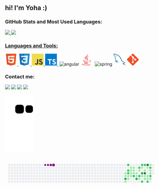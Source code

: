 
## hi! I'm  Yoha :)

<div>

### GitHub Stats and Most Used Languages:
 
  <div>
  <a href="https://github.com/Yehokhananlima">
  <img height="160em" src="https://github-readme-stats.vercel.app/api?username=Yehokhananlima&show_icons=true&theme=gotham&include_all_commits=true&count_private=true"/>
  <img height="160em" src="https://github-readme-stats.vercel.app/api/top-langs/?username=Yehokhananlima&layout=compact&langs_count=16&theme=gotham"/>
<div>

   </div> 
 <h3 align="left">Languages and Tools:</h3>

<p align="left">
  <img height="40" src="https://raw.githubusercontent.com/devicons/devicon/master/icons/html5/html5-original.svg">
       <img height="40" src="https://raw.githubusercontent.com/devicons/devicon/master/icons/css3/css3-original.svg">
       <img height="40" src="https://raw.githubusercontent.com/devicons/devicon/master/icons/javascript/javascript-original.svg">
 <a href="https://www.typescriptlang.org/" target="_blank"> <img src="https://raw.githubusercontent.com/devicons/devicon/master/icons/typescript/typescript-original.svg" alt="typescript" width="40" height="40"/> </a>
 <img href="https://angular.io" target="_blank"> 
 <img src="https://avatars.githubusercontent.com/u/139426?s=200&v=4" alt="angular" width="40" height="40"/> </a>
   
 <img height="40" src="https://raw.githubusercontent.com/devicons/devicon/master/icons/java/java-plain.svg">
   <img href="https://spring.io/" target="_blank"> <img src="https://www.vectorlogo.zone/logos/springio/springio-icon.svg" alt="spring" width="40" height="40" alt="spring" width="40" height="40"/> </a>
      <img height="40" src="https://raw.githubusercontent.com/devicons/devicon/master/icons/mysql/mysql-original.svg">
    <img height="40" src="https://raw.githubusercontent.com/devicons/devicon/master/icons/git/git-original.svg">
  


   
    
</p>


### Contact me:

 <div>
   <a href="https://discord.gg/TufbyR7x" target="_blank"><img src="https://img.shields.io/badge/Discord-7289DA?style=for-the-badge&logo=discord&logoColor=white" target="_blank"></a> 
  <a href = "mailto: yoha.limaa@gmail.com"><img src="https://img.shields.io/badge/-Gmail-%23EA4335?style=for-the-badge&logo=gmail&logoColor=white" target="_blank"></a>
  <a href="https://www.linkedin.com/in/yehokhanan-lima/" target="_blank"><img src="https://img.shields.io/badge/-LinkedIn-%230077B5?style=for-the-badge&logo=linkedin&logoColor=white" target="_blank"></a>
 <a href="https://instagram.com/yoha_nann" target="_blank"><img src="https://img.shields.io/badge/-Instagram-%23E4405F?style=for-the-badge&logo=instagram&logoColor=white"  target="_blank"></a>
</div>

 ![Snake animation](https://github.com/rafaballerini/rafaballerini/blob/output/github-contribution-grid-snake.svg)


 <svg viewBox="-16 -32 880 192" width="880" height="192" xmlns="http://www.w3.org/2000/svg"><style>@keyframes c0{41.04%{fill:var(--c1)}41.06%,to{fill:var(--ce)}}@keyframes c1{40.6%{fill:var(--c1)}40.62%,to{fill:var(--ce)}}@keyframes c2{71.61%{fill:var(--c3)}71.63%,to{fill:var(--ce)}}@keyframes c3{44.09%{fill:var(--c1)}44.11%,to{fill:var(--ce)}}@keyframes c4{62.87%{fill:var(--c2)}62.89%,to{fill:var(--ce)}}@keyframes c5{63.75%{fill:var(--c2)}63.77%,to{fill:var(--ce)}}@keyframes c6{64.18%{fill:var(--c2)}64.2%,to{fill:var(--ce)}}@keyframes c7{40.16%{fill:var(--c1)}40.18%,to{fill:var(--ce)}}@keyframes c8{43.22%{fill:var(--c1)}43.24%,to{fill:var(--ce)}}@keyframes c9{20.08%{fill:var(--c1)}20.1%,to{fill:var(--ce)}}@keyframes ca{21.39%{fill:var(--c1)}21.41%,to{fill:var(--ce)}}@keyframes cb{21.82%{fill:var(--c1)}21.84%,to{fill:var(--ce)}}@keyframes cc{39.73%{fill:var(--c1)}39.75%,to{fill:var(--ce)}}@keyframes cd{20.51%{fill:var(--c1)}20.53%,to{fill:var(--ce)}}@keyframes ce{20.95%{fill:var(--c1)}20.97%,to{fill:var(--ce)}}@keyframes cf{22.26%{fill:var(--c1)}22.28%,to{fill:var(--ce)}}@keyframes cg{65.49%{fill:var(--c2)}65.51%,to{fill:var(--ce)}}@keyframes ch{22.7%{fill:var(--c1)}22.72%,to{fill:var(--ce)}}@keyframes ci{52.83%{fill:var(--c1)}52.85%,to{fill:var(--ce)}}@keyframes cj{66.37%{fill:var(--c3)}66.39%,to{fill:var(--ce)}}@keyframes ck{60.69%{fill:var(--c2)}60.71%,to{fill:var(--ce)}}@keyframes cl{23.57%{fill:var(--c1)}23.59%,to{fill:var(--ce)}}@keyframes cm{53.27%{fill:var(--c2)}53.29%,to{fill:var(--ce)}}@keyframes cn{47.59%{fill:var(--c1)}47.61%,to{fill:var(--ce)}}@keyframes co{59.82%{fill:var(--c2)}59.84%,to{fill:var(--ce)}}@keyframes cp{36.67%{fill:var(--c1)}36.69%,to{fill:var(--ce)}}@keyframes cq{68.11%{fill:var(--c3)}68.13%,to{fill:var(--ce)}}@keyframes cr{27.5%{fill:var(--c1)}27.52%,to{fill:var(--ce)}}@keyframes cs{54.58%{fill:var(--c2)}54.6%,to{fill:var(--ce)}}@keyframes ct{59.38%{fill:var(--c2)}59.4%,to{fill:var(--ce)}}@keyframes cu{24.44%{fill:var(--c1)}24.46%,to{fill:var(--ce)}}@keyframes cv{75.54%{fill:var(--c4)}75.56%,to{fill:var(--ce)}}@keyframes cw{27.06%{fill:var(--c1)}27.08%,to{fill:var(--ce)}}@keyframes cx{28.37%{fill:var(--c1)}28.39%,to{fill:var(--ce)}}@keyframes cy{77.28%{fill:var(--c4)}77.3%,to{fill:var(--ce)}}@keyframes cz{35.8%{fill:var(--c1)}35.82%,to{fill:var(--ce)}}@keyframes c10{26.63%{fill:var(--c1)}26.65%,to{fill:var(--ce)}}@keyframes c11{28.81%{fill:var(--c1)}28.83%,to{fill:var(--ce)}}@keyframes c12{55.45%{fill:var(--c2)}55.47%,to{fill:var(--ce)}}@keyframes c13{32.3%{fill:var(--c1)}32.32%,to{fill:var(--ce)}}@keyframes c14{58.07%{fill:var(--c2)}58.09%,to{fill:var(--ce)}}@keyframes c15{25.32%{fill:var(--c1)}25.34%,to{fill:var(--ce)}}@keyframes c16{25.75%{fill:var(--c1)}25.77%,to{fill:var(--ce)}}@keyframes c17{56.76%{fill:var(--c2)}56.78%,to{fill:var(--ce)}}@keyframes c18{29.25%{fill:var(--c1)}29.27%,to{fill:var(--ce)}}@keyframes u0{20.08%{transform:scale(0,1)}20.1%,20.51%{transform:scale(.04,1)}20.53%,20.95%{transform:scale(.07,1)}20.97%,21.39%{transform:scale(.11,1)}21.41%,21.82%{transform:scale(.14,1)}21.84%,22.26%{transform:scale(.18,1)}22.28%,22.7%{transform:scale(.21,1)}22.72%,23.57%{transform:scale(.25,1)}23.59%,24.44%{transform:scale(.29,1)}24.46%,25.32%{transform:scale(.32,1)}25.34%,25.75%{transform:scale(.36,1)}25.77%,26.63%{transform:scale(.39,1)}26.65%,27.06%{transform:scale(.43,1)}27.08%,27.5%{transform:scale(.46,1)}27.52%,28.37%{transform:scale(.5,1)}28.39%,28.81%{transform:scale(.54,1)}28.83%,29.25%{transform:scale(.57,1)}29.27%,32.3%{transform:scale(.61,1)}32.32%,35.8%{transform:scale(.64,1)}35.82%,36.67%{transform:scale(.68,1)}36.69%,39.73%{transform:scale(.71,1)}39.75%,40.16%{transform:scale(.75,1)}40.18%,40.6%{transform:scale(.79,1)}40.62%,41.04%{transform:scale(.82,1)}41.06%,43.22%{transform:scale(.86,1)}43.24%,44.09%{transform:scale(.89,1)}44.11%,47.59%{transform:scale(.93,1)}47.61%,52.83%{transform:scale(.96,1)}52.85%,to{transform:scale(1,1)}}@keyframes u1{53.27%{transform:scale(0,1)}53.29%,54.58%{transform:scale(.08,1)}54.6%,55.45%{transform:scale(.17,1)}55.47%,56.76%{transform:scale(.25,1)}56.78%,58.07%{transform:scale(.33,1)}58.09%,59.38%{transform:scale(.42,1)}59.4%,59.82%{transform:scale(.5,1)}59.84%,60.69%{transform:scale(.58,1)}60.71%,62.87%{transform:scale(.67,1)}62.89%,63.75%{transform:scale(.75,1)}63.77%,64.18%{transform:scale(.83,1)}64.2%,65.49%{transform:scale(.92,1)}65.51%,to{transform:scale(1,1)}}@keyframes u2{66.37%{transform:scale(0,1)}66.39%,68.11%{transform:scale(.33,1)}68.13%,71.61%{transform:scale(.67,1)}71.63%,to{transform:scale(1,1)}}@keyframes u3{75.54%{transform:scale(0,1)}75.56%,77.28%{transform:scale(.5,1)}77.3%,to{transform:scale(1,1)}}@keyframes s0{0%,99.56%{transform:translate(0,-16px)}.44%{transform:translate(0,0)}18.78%{transform:translate(672px,0)}19.21%{transform:translate(672px,16px)}20.52%{transform:translate(720px,16px)}20.96%{transform:translate(720px,32px)}21.4%,38.86%{transform:translate(704px,32px)}21.83%{transform:translate(704px,48px)}23.14%,51.97%{transform:translate(752px,48px)}23.58%,51.53%{transform:translate(752px,32px)}25.33%{transform:translate(816px,32px)}25.76%{transform:translate(816px,48px)}26.2%,75.98%{transform:translate(800px,48px)}26.64%{transform:translate(800px,64px)}27.51%,53.71%{transform:translate(768px,64px)}27.95%,67.25%{transform:translate(768px,80px)}29.69%{transform:translate(832px,80px)}31.88%{transform:translate(832px,0)}32.31%{transform:translate(816px,0)}32.75%{transform:translate(816px,-16px)}33.19%{transform:translate(832px,-16px)}34.5%{transform:translate(832px,32px)}35.37%,50.22%{transform:translate(800px,32px)}35.81%{transform:translate(800px,16px)}36.68%{transform:translate(768px,16px)}37.12%{transform:translate(768px,32px)}39.74%{transform:translate(704px,64px)}40.61%{transform:translate(672px,64px)}41.05%,70.74%{transform:translate(672px,48px)}41.48%{transform:translate(656px,48px)}41.92%{transform:translate(656px,64px)}42.79%{transform:translate(688px,64px)}43.67%{transform:translate(688px,96px)}44.1%{transform:translate(672px,96px)}44.54%{transform:translate(672px,112px)}46.72%{transform:translate(752px,112px)}47.6%{transform:translate(752px,80px)}48.91%{transform:translate(800px,80px)}52.4%{transform:translate(736px,48px)}52.84%,65.94%{transform:translate(736px,64px)}54.59%{transform:translate(768px,96px)}55.9%{transform:translate(816px,96px)}58.08%{transform:translate(816px,16px)}58.95%{transform:translate(784px,16px)}59.39%{transform:translate(784px,0)}60.26%{transform:translate(752px,0)}60.7%{transform:translate(752px,16px)}61.14%{transform:translate(736px,16px)}61.57%{transform:translate(736px,0)}62.88%{transform:translate(688px,0)}64.19%{transform:translate(688px,48px)}65.07%{transform:translate(720px,48px)}65.5%{transform:translate(720px,64px)}66.38%{transform:translate(736px,80px)}68.12%{transform:translate(768px,48px)}71.62%{transform:translate(672px,80px)}74.67%{transform:translate(784px,80px)}75.55%{transform:translate(784px,48px)}77.29%{transform:translate(800px,0)}96.51%{transform:translate(96px,0)}96.94%{transform:translate(96px,-16px)}}@keyframes s1{0%,99.56%{transform:translate(16px,-16px)}.44%{transform:translate(0,-16px)}.87%{transform:translate(0,0)}19.21%{transform:translate(672px,0)}19.65%{transform:translate(672px,16px)}20.96%{transform:translate(720px,16px)}21.4%{transform:translate(720px,32px)}21.83%,39.3%{transform:translate(704px,32px)}22.27%{transform:translate(704px,48px)}23.58%,52.4%{transform:translate(752px,48px)}24.02%,51.97%{transform:translate(752px,32px)}25.76%{transform:translate(816px,32px)}26.2%{transform:translate(816px,48px)}26.64%,76.42%{transform:translate(800px,48px)}27.07%{transform:translate(800px,64px)}27.95%,54.15%{transform:translate(768px,64px)}28.38%,67.69%{transform:translate(768px,80px)}30.13%{transform:translate(832px,80px)}32.31%{transform:translate(832px,0)}32.75%{transform:translate(816px,0)}33.19%{transform:translate(816px,-16px)}33.62%{transform:translate(832px,-16px)}34.93%{transform:translate(832px,32px)}35.81%,50.66%{transform:translate(800px,32px)}36.24%{transform:translate(800px,16px)}37.12%{transform:translate(768px,16px)}37.55%{transform:translate(768px,32px)}40.17%{transform:translate(704px,64px)}41.05%{transform:translate(672px,64px)}41.48%,71.18%{transform:translate(672px,48px)}41.92%{transform:translate(656px,48px)}42.36%{transform:translate(656px,64px)}43.23%{transform:translate(688px,64px)}44.1%{transform:translate(688px,96px)}44.54%{transform:translate(672px,96px)}44.98%{transform:translate(672px,112px)}47.16%{transform:translate(752px,112px)}48.03%{transform:translate(752px,80px)}49.34%{transform:translate(800px,80px)}52.84%{transform:translate(736px,48px)}53.28%,66.38%{transform:translate(736px,64px)}55.02%{transform:translate(768px,96px)}56.33%{transform:translate(816px,96px)}58.52%{transform:translate(816px,16px)}59.39%{transform:translate(784px,16px)}59.83%{transform:translate(784px,0)}60.7%{transform:translate(752px,0)}61.14%{transform:translate(752px,16px)}61.57%{transform:translate(736px,16px)}62.01%{transform:translate(736px,0)}63.32%{transform:translate(688px,0)}64.63%{transform:translate(688px,48px)}65.5%{transform:translate(720px,48px)}65.94%{transform:translate(720px,64px)}66.81%{transform:translate(736px,80px)}68.56%{transform:translate(768px,48px)}72.05%{transform:translate(672px,80px)}75.11%{transform:translate(784px,80px)}75.98%{transform:translate(784px,48px)}77.73%{transform:translate(800px,0)}96.94%{transform:translate(96px,0)}97.38%{transform:translate(96px,-16px)}}@keyframes s2{0%,99.56%{transform:translate(32px,-16px)}.87%{transform:translate(0,-16px)}1.31%{transform:translate(0,0)}19.65%{transform:translate(672px,0)}20.09%{transform:translate(672px,16px)}21.4%{transform:translate(720px,16px)}21.83%{transform:translate(720px,32px)}22.27%,39.74%{transform:translate(704px,32px)}22.71%{transform:translate(704px,48px)}24.02%,52.84%{transform:translate(752px,48px)}24.45%,52.4%{transform:translate(752px,32px)}26.2%{transform:translate(816px,32px)}26.64%{transform:translate(816px,48px)}27.07%,76.86%{transform:translate(800px,48px)}27.51%{transform:translate(800px,64px)}28.38%,54.59%{transform:translate(768px,64px)}28.82%,68.12%{transform:translate(768px,80px)}30.57%{transform:translate(832px,80px)}32.75%{transform:translate(832px,0)}33.19%{transform:translate(816px,0)}33.62%{transform:translate(816px,-16px)}34.06%{transform:translate(832px,-16px)}35.37%{transform:translate(832px,32px)}36.24%,51.09%{transform:translate(800px,32px)}36.68%{transform:translate(800px,16px)}37.55%{transform:translate(768px,16px)}37.99%{transform:translate(768px,32px)}40.61%{transform:translate(704px,64px)}41.48%{transform:translate(672px,64px)}41.92%,71.62%{transform:translate(672px,48px)}42.36%{transform:translate(656px,48px)}42.79%{transform:translate(656px,64px)}43.67%{transform:translate(688px,64px)}44.54%{transform:translate(688px,96px)}44.98%{transform:translate(672px,96px)}45.41%{transform:translate(672px,112px)}47.6%{transform:translate(752px,112px)}48.47%{transform:translate(752px,80px)}49.78%{transform:translate(800px,80px)}53.28%{transform:translate(736px,48px)}53.71%,66.81%{transform:translate(736px,64px)}55.46%{transform:translate(768px,96px)}56.77%{transform:translate(816px,96px)}58.95%{transform:translate(816px,16px)}59.83%{transform:translate(784px,16px)}60.26%{transform:translate(784px,0)}61.14%{transform:translate(752px,0)}61.57%{transform:translate(752px,16px)}62.01%{transform:translate(736px,16px)}62.45%{transform:translate(736px,0)}63.76%{transform:translate(688px,0)}65.07%{transform:translate(688px,48px)}65.94%{transform:translate(720px,48px)}66.38%{transform:translate(720px,64px)}67.25%{transform:translate(736px,80px)}69%{transform:translate(768px,48px)}72.49%{transform:translate(672px,80px)}75.55%{transform:translate(784px,80px)}76.42%{transform:translate(784px,48px)}78.17%{transform:translate(800px,0)}97.38%{transform:translate(96px,0)}97.82%{transform:translate(96px,-16px)}}@keyframes s3{0%,99.56%{transform:translate(48px,-16px)}1.31%{transform:translate(0,-16px)}1.75%{transform:translate(0,0)}20.09%{transform:translate(672px,0)}20.52%{transform:translate(672px,16px)}21.83%{transform:translate(720px,16px)}22.27%{transform:translate(720px,32px)}22.71%,40.17%{transform:translate(704px,32px)}23.14%{transform:translate(704px,48px)}24.45%,53.28%{transform:translate(752px,48px)}24.89%,52.84%{transform:translate(752px,32px)}26.64%{transform:translate(816px,32px)}27.07%{transform:translate(816px,48px)}27.51%,77.29%{transform:translate(800px,48px)}27.95%{transform:translate(800px,64px)}28.82%,55.02%{transform:translate(768px,64px)}29.26%,68.56%{transform:translate(768px,80px)}31%{transform:translate(832px,80px)}33.19%{transform:translate(832px,0)}33.62%{transform:translate(816px,0)}34.06%{transform:translate(816px,-16px)}34.5%{transform:translate(832px,-16px)}35.81%{transform:translate(832px,32px)}36.68%,51.53%{transform:translate(800px,32px)}37.12%{transform:translate(800px,16px)}37.99%{transform:translate(768px,16px)}38.43%{transform:translate(768px,32px)}41.05%{transform:translate(704px,64px)}41.92%{transform:translate(672px,64px)}42.36%,72.05%{transform:translate(672px,48px)}42.79%{transform:translate(656px,48px)}43.23%{transform:translate(656px,64px)}44.1%{transform:translate(688px,64px)}44.98%{transform:translate(688px,96px)}45.41%{transform:translate(672px,96px)}45.85%{transform:translate(672px,112px)}48.03%{transform:translate(752px,112px)}48.91%{transform:translate(752px,80px)}50.22%{transform:translate(800px,80px)}53.71%{transform:translate(736px,48px)}54.15%,67.25%{transform:translate(736px,64px)}55.9%{transform:translate(768px,96px)}57.21%{transform:translate(816px,96px)}59.39%{transform:translate(816px,16px)}60.26%{transform:translate(784px,16px)}60.7%{transform:translate(784px,0)}61.57%{transform:translate(752px,0)}62.01%{transform:translate(752px,16px)}62.45%{transform:translate(736px,16px)}62.88%{transform:translate(736px,0)}64.19%{transform:translate(688px,0)}65.5%{transform:translate(688px,48px)}66.38%{transform:translate(720px,48px)}66.81%{transform:translate(720px,64px)}67.69%{transform:translate(736px,80px)}69.43%{transform:translate(768px,48px)}72.93%{transform:translate(672px,80px)}75.98%{transform:translate(784px,80px)}76.86%{transform:translate(784px,48px)}78.6%{transform:translate(800px,0)}97.82%{transform:translate(96px,0)}98.25%{transform:translate(96px,-16px)}}:root{--cb:#1b1f230a;--cs:purple;--ce:#ebedf0;--c0:#ebedf0;--c1:#9be9a8;--c2:#40c463;--c3:#30a14e;--c4:#216e39}@media (prefers-color-scheme:dark){:root{--cb:#1b1f230a;--cs:purple;--ce:#161b22;--c1:#01311f;--c2:#034525;--c3:#0f6d31;--c4:#00c647}}.c{shape-rendering:geometricPrecision;rx:2;ry:2;fill:var(--ce);stroke-width:1px;stroke:var(--cb);animation:none 22900ms linear infinite}.c.c0,.c.c1{fill:var(--c1);animation-name:c0}.c.c1{animation-name:c1}.c.c2{fill:var(--c3);animation-name:c2}.c.c3{fill:var(--c1);animation-name:c3}.c.c4,.c.c5,.c.c6{fill:var(--c2);animation-name:c4}.c.c5,.c.c6{animation-name:c5}.c.c6{animation-name:c6}.c.c7,.c.c8,.c.c9{fill:var(--c1);animation-name:c7}.c.c8,.c.c9{animation-name:c8}.c.c9{animation-name:c9}.c.ca,.c.cb,.c.cc{fill:var(--c1);animation-name:ca}.c.cb,.c.cc{animation-name:cb}.c.cc{animation-name:cc}.c.cd,.c.ce,.c.cf{fill:var(--c1);animation-name:cd}.c.ce,.c.cf{animation-name:ce}.c.cf{animation-name:cf}.c.cg{fill:var(--c2);animation-name:cg}.c.ch,.c.ci{fill:var(--c1);animation-name:ch}.c.ci{animation-name:ci}.c.cj{fill:var(--c3);animation-name:cj}.c.ck{fill:var(--c2);animation-name:ck}.c.cl{fill:var(--c1);animation-name:cl}.c.cm{fill:var(--c2);animation-name:cm}.c.cn{fill:var(--c1);animation-name:cn}.c.co{fill:var(--c2);animation-name:co}.c.cp{fill:var(--c1);animation-name:cp}.c.cq{fill:var(--c3);animation-name:cq}.c.cr{fill:var(--c1);animation-name:cr}.c.cs,.c.ct{fill:var(--c2);animation-name:cs}.c.ct{animation-name:ct}.c.cu{fill:var(--c1);animation-name:cu}.c.cv{fill:var(--c4);animation-name:cv}.c.cw,.c.cx{fill:var(--c1);animation-name:cw}.c.cx{animation-name:cx}.c.cy{fill:var(--c4);animation-name:cy}.c.c10,.c.c11,.c.cz{fill:var(--c1);animation-name:cz}.c.c10,.c.c11{animation-name:c10}.c.c11{animation-name:c11}.c.c12{fill:var(--c2);animation-name:c12}.c.c13{fill:var(--c1);animation-name:c13}.c.c14{fill:var(--c2);animation-name:c14}.c.c15,.c.c16{fill:var(--c1);animation-name:c15}.c.c16{animation-name:c16}.c.c17{fill:var(--c2);animation-name:c17}.c.c18{fill:var(--c1);animation-name:c18}.s,.u{animation:none linear 22900ms infinite}.u,.u.u0{transform-origin:0 0}.u{transform:scale(0,1)}.u.u0{fill:var(--c1);animation-name:u0}.u.u1{fill:var(--c2);animation-name:u1;transform-origin:527.6px 0}.u.u2{fill:var(--c3);animation-name:u2;transform-origin:753.8px 0}.u.u3{fill:var(--c4);animation-name:u3;transform-origin:810.3px 0}.s{shape-rendering:geometricPrecision;fill:var(--cs)}.s.s0{transform:translate(0,-16px);animation-name:s0}.s.s1{transform:translate(16px,-16px);animation-name:s1}.s.s2{transform:translate(32px,-16px);animation-name:s2}.s.s3{transform:translate(48px,-16px);animation-name:s3}</style><rect class="c" x="2" y="2" width="12" height="12"/><rect class="c" x="2" y="18" width="12" height="12"/><rect class="c" x="2" y="34" width="12" height="12"/><rect class="c" x="2" y="50" width="12" height="12"/><rect class="c" x="2" y="66" width="12" height="12"/><rect class="c" x="2" y="82" width="12" height="12"/><rect class="c" x="2" y="98" width="12" height="12"/><rect class="c" x="18" y="2" width="12" height="12"/><rect class="c" x="18" y="18" width="12" height="12"/><rect class="c" x="18" y="34" width="12" height="12"/><rect class="c" x="18" y="50" width="12" height="12"/><rect class="c" x="18" y="66" width="12" height="12"/><rect class="c" x="18" y="82" width="12" height="12"/><rect class="c" x="18" y="98" width="12" height="12"/><rect class="c" x="34" y="2" width="12" height="12"/><rect class="c" x="34" y="18" width="12" height="12"/><rect class="c" x="34" y="34" width="12" height="12"/><rect class="c" x="34" y="50" width="12" height="12"/><rect class="c" x="34" y="66" width="12" height="12"/><rect class="c" x="34" y="82" width="12" height="12"/><rect class="c" x="34" y="98" width="12" height="12"/><rect class="c" x="50" y="2" width="12" height="12"/><rect class="c" x="50" y="18" width="12" height="12"/><rect class="c" x="50" y="34" width="12" height="12"/><rect class="c" x="50" y="50" width="12" height="12"/><rect class="c" x="50" y="66" width="12" height="12"/><rect class="c" x="50" y="82" width="12" height="12"/><rect class="c" x="50" y="98" width="12" height="12"/><rect class="c" x="66" y="2" width="12" height="12"/><rect class="c" x="66" y="18" width="12" height="12"/><rect class="c" x="66" y="34" width="12" height="12"/><rect class="c" x="66" y="50" width="12" height="12"/><rect class="c" x="66" y="66" width="12" height="12"/><rect class="c" x="66" y="82" width="12" height="12"/><rect class="c" x="66" y="98" width="12" height="12"/><rect class="c" x="82" y="2" width="12" height="12"/><rect class="c" x="82" y="18" width="12" height="12"/><rect class="c" x="82" y="34" width="12" height="12"/><rect class="c" x="82" y="50" width="12" height="12"/><rect class="c" x="82" y="66" width="12" height="12"/><rect class="c" x="82" y="82" width="12" height="12"/><rect class="c" x="82" y="98" width="12" height="12"/><rect class="c" x="98" y="2" width="12" height="12"/><rect class="c" x="98" y="18" width="12" height="12"/><rect class="c" x="98" y="34" width="12" height="12"/><rect class="c" x="98" y="50" width="12" height="12"/><rect class="c" x="98" y="66" width="12" height="12"/><rect class="c" x="98" y="82" width="12" height="12"/><rect class="c" x="98" y="98" width="12" height="12"/><rect class="c" x="114" y="2" width="12" height="12"/><rect class="c" x="114" y="18" width="12" height="12"/><rect class="c" x="114" y="34" width="12" height="12"/><rect class="c" x="114" y="50" width="12" height="12"/><rect class="c" x="114" y="66" width="12" height="12"/><rect class="c" x="114" y="82" width="12" height="12"/><rect class="c" x="114" y="98" width="12" height="12"/><rect class="c" x="130" y="2" width="12" height="12"/><rect class="c" x="130" y="18" width="12" height="12"/><rect class="c" x="130" y="34" width="12" height="12"/><rect class="c" x="130" y="50" width="12" height="12"/><rect class="c" x="130" y="66" width="12" height="12"/><rect class="c" x="130" y="82" width="12" height="12"/><rect class="c" x="130" y="98" width="12" height="12"/><rect class="c" x="146" y="2" width="12" height="12"/><rect class="c" x="146" y="18" width="12" height="12"/><rect class="c" x="146" y="34" width="12" height="12"/><rect class="c" x="146" y="50" width="12" height="12"/><rect class="c" x="146" y="66" width="12" height="12"/><rect class="c" x="146" y="82" width="12" height="12"/><rect class="c" x="146" y="98" width="12" height="12"/><rect class="c" x="162" y="2" width="12" height="12"/><rect class="c" x="162" y="18" width="12" height="12"/><rect class="c" x="162" y="34" width="12" height="12"/><rect class="c" x="162" y="50" width="12" height="12"/><rect class="c" x="162" y="66" width="12" height="12"/><rect class="c" x="162" y="82" width="12" height="12"/><rect class="c" x="162" y="98" width="12" height="12"/><rect class="c" x="178" y="2" width="12" height="12"/><rect class="c" x="178" y="18" width="12" height="12"/><rect class="c" x="178" y="34" width="12" height="12"/><rect class="c" x="178" y="50" width="12" height="12"/><rect class="c" x="178" y="66" width="12" height="12"/><rect class="c" x="178" y="82" width="12" height="12"/><rect class="c" x="178" y="98" width="12" height="12"/><rect class="c" x="194" y="2" width="12" height="12"/><rect class="c" x="194" y="18" width="12" height="12"/><rect class="c" x="194" y="34" width="12" height="12"/><rect class="c" x="194" y="50" width="12" height="12"/><rect class="c" x="194" y="66" width="12" height="12"/><rect class="c" x="194" y="82" width="12" height="12"/><rect class="c" x="194" y="98" width="12" height="12"/><rect class="c" x="210" y="2" width="12" height="12"/><rect class="c" x="210" y="18" width="12" height="12"/><rect class="c" x="210" y="34" width="12" height="12"/><rect class="c" x="210" y="50" width="12" height="12"/><rect class="c" x="210" y="66" width="12" height="12"/><rect class="c" x="210" y="82" width="12" height="12"/><rect class="c" x="210" y="98" width="12" height="12"/><rect class="c" x="226" y="2" width="12" height="12"/><rect class="c" x="226" y="18" width="12" height="12"/><rect class="c" x="226" y="34" width="12" height="12"/><rect class="c" x="226" y="50" width="12" height="12"/><rect class="c" x="226" y="66" width="12" height="12"/><rect class="c" x="226" y="82" width="12" height="12"/><rect class="c" x="226" y="98" width="12" height="12"/><rect class="c" x="242" y="2" width="12" height="12"/><rect class="c" x="242" y="18" width="12" height="12"/><rect class="c" x="242" y="34" width="12" height="12"/><rect class="c" x="242" y="50" width="12" height="12"/><rect class="c" x="242" y="66" width="12" height="12"/><rect class="c" x="242" y="82" width="12" height="12"/><rect class="c" x="242" y="98" width="12" height="12"/><rect class="c" x="258" y="2" width="12" height="12"/><rect class="c" x="258" y="18" width="12" height="12"/><rect class="c" x="258" y="34" width="12" height="12"/><rect class="c" x="258" y="50" width="12" height="12"/><rect class="c" x="258" y="66" width="12" height="12"/><rect class="c" x="258" y="82" width="12" height="12"/><rect class="c" x="258" y="98" width="12" height="12"/><rect class="c" x="274" y="2" width="12" height="12"/><rect class="c" x="274" y="18" width="12" height="12"/><rect class="c" x="274" y="34" width="12" height="12"/><rect class="c" x="274" y="50" width="12" height="12"/><rect class="c" x="274" y="66" width="12" height="12"/><rect class="c" x="274" y="82" width="12" height="12"/><rect class="c" x="274" y="98" width="12" height="12"/><rect class="c" x="290" y="2" width="12" height="12"/><rect class="c" x="290" y="18" width="12" height="12"/><rect class="c" x="290" y="34" width="12" height="12"/><rect class="c" x="290" y="50" width="12" height="12"/><rect class="c" x="290" y="66" width="12" height="12"/><rect class="c" x="290" y="82" width="12" height="12"/><rect class="c" x="290" y="98" width="12" height="12"/><rect class="c" x="306" y="2" width="12" height="12"/><rect class="c" x="306" y="18" width="12" height="12"/><rect class="c" x="306" y="34" width="12" height="12"/><rect class="c" x="306" y="50" width="12" height="12"/><rect class="c" x="306" y="66" width="12" height="12"/><rect class="c" x="306" y="82" width="12" height="12"/><rect class="c" x="306" y="98" width="12" height="12"/><rect class="c" x="322" y="2" width="12" height="12"/><rect class="c" x="322" y="18" width="12" height="12"/><rect class="c" x="322" y="34" width="12" height="12"/><rect class="c" x="322" y="50" width="12" height="12"/><rect class="c" x="322" y="66" width="12" height="12"/><rect class="c" x="322" y="82" width="12" height="12"/><rect class="c" x="322" y="98" width="12" height="12"/><rect class="c" x="338" y="2" width="12" height="12"/><rect class="c" x="338" y="18" width="12" height="12"/><rect class="c" x="338" y="34" width="12" height="12"/><rect class="c" x="338" y="50" width="12" height="12"/><rect class="c" x="338" y="66" width="12" height="12"/><rect class="c" x="338" y="82" width="12" height="12"/><rect class="c" x="338" y="98" width="12" height="12"/><rect class="c" x="354" y="2" width="12" height="12"/><rect class="c" x="354" y="18" width="12" height="12"/><rect class="c" x="354" y="34" width="12" height="12"/><rect class="c" x="354" y="50" width="12" height="12"/><rect class="c" x="354" y="66" width="12" height="12"/><rect class="c" x="354" y="82" width="12" height="12"/><rect class="c" x="354" y="98" width="12" height="12"/><rect class="c" x="370" y="2" width="12" height="12"/><rect class="c" x="370" y="18" width="12" height="12"/><rect class="c" x="370" y="34" width="12" height="12"/><rect class="c" x="370" y="50" width="12" height="12"/><rect class="c" x="370" y="66" width="12" height="12"/><rect class="c" x="370" y="82" width="12" height="12"/><rect class="c" x="370" y="98" width="12" height="12"/><rect class="c" x="386" y="2" width="12" height="12"/><rect class="c" x="386" y="18" width="12" height="12"/><rect class="c" x="386" y="34" width="12" height="12"/><rect class="c" x="386" y="50" width="12" height="12"/><rect class="c" x="386" y="66" width="12" height="12"/><rect class="c" x="386" y="82" width="12" height="12"/><rect class="c" x="386" y="98" width="12" height="12"/><rect class="c" x="402" y="2" width="12" height="12"/><rect class="c" x="402" y="18" width="12" height="12"/><rect class="c" x="402" y="34" width="12" height="12"/><rect class="c" x="402" y="50" width="12" height="12"/><rect class="c" x="402" y="66" width="12" height="12"/><rect class="c" x="402" y="82" width="12" height="12"/><rect class="c" x="402" y="98" width="12" height="12"/><rect class="c" x="418" y="2" width="12" height="12"/><rect class="c" x="418" y="18" width="12" height="12"/><rect class="c" x="418" y="34" width="12" height="12"/><rect class="c" x="418" y="50" width="12" height="12"/><rect class="c" x="418" y="66" width="12" height="12"/><rect class="c" x="418" y="82" width="12" height="12"/><rect class="c" x="418" y="98" width="12" height="12"/><rect class="c" x="434" y="2" width="12" height="12"/><rect class="c" x="434" y="18" width="12" height="12"/><rect class="c" x="434" y="34" width="12" height="12"/><rect class="c" x="434" y="50" width="12" height="12"/><rect class="c" x="434" y="66" width="12" height="12"/><rect class="c" x="434" y="82" width="12" height="12"/><rect class="c" x="434" y="98" width="12" height="12"/><rect class="c" x="450" y="2" width="12" height="12"/><rect class="c" x="450" y="18" width="12" height="12"/><rect class="c" x="450" y="34" width="12" height="12"/><rect class="c" x="450" y="50" width="12" height="12"/><rect class="c" x="450" y="66" width="12" height="12"/><rect class="c" x="450" y="82" width="12" height="12"/><rect class="c" x="450" y="98" width="12" height="12"/><rect class="c" x="466" y="2" width="12" height="12"/><rect class="c" x="466" y="18" width="12" height="12"/><rect class="c" x="466" y="34" width="12" height="12"/><rect class="c" x="466" y="50" width="12" height="12"/><rect class="c" x="466" y="66" width="12" height="12"/><rect class="c" x="466" y="82" width="12" height="12"/><rect class="c" x="466" y="98" width="12" height="12"/><rect class="c" x="482" y="2" width="12" height="12"/><rect class="c" x="482" y="18" width="12" height="12"/><rect class="c" x="482" y="34" width="12" height="12"/><rect class="c" x="482" y="50" width="12" height="12"/><rect class="c" x="482" y="66" width="12" height="12"/><rect class="c" x="482" y="82" width="12" height="12"/><rect class="c" x="482" y="98" width="12" height="12"/><rect class="c" x="498" y="2" width="12" height="12"/><rect class="c" x="498" y="18" width="12" height="12"/><rect class="c" x="498" y="34" width="12" height="12"/><rect class="c" x="498" y="50" width="12" height="12"/><rect class="c" x="498" y="66" width="12" height="12"/><rect class="c" x="498" y="82" width="12" height="12"/><rect class="c" x="498" y="98" width="12" height="12"/><rect class="c" x="514" y="2" width="12" height="12"/><rect class="c" x="514" y="18" width="12" height="12"/><rect class="c" x="514" y="34" width="12" height="12"/><rect class="c" x="514" y="50" width="12" height="12"/><rect class="c" x="514" y="66" width="12" height="12"/><rect class="c" x="514" y="82" width="12" height="12"/><rect class="c" x="514" y="98" width="12" height="12"/><rect class="c" x="530" y="2" width="12" height="12"/><rect class="c" x="530" y="18" width="12" height="12"/><rect class="c" x="530" y="34" width="12" height="12"/><rect class="c" x="530" y="50" width="12" height="12"/><rect class="c" x="530" y="66" width="12" height="12"/><rect class="c" x="530" y="82" width="12" height="12"/><rect class="c" x="530" y="98" width="12" height="12"/><rect class="c" x="546" y="2" width="12" height="12"/><rect class="c" x="546" y="18" width="12" height="12"/><rect class="c" x="546" y="34" width="12" height="12"/><rect class="c" x="546" y="50" width="12" height="12"/><rect class="c" x="546" y="66" width="12" height="12"/><rect class="c" x="546" y="82" width="12" height="12"/><rect class="c" x="546" y="98" width="12" height="12"/><rect class="c" x="562" y="2" width="12" height="12"/><rect class="c" x="562" y="18" width="12" height="12"/><rect class="c" x="562" y="34" width="12" height="12"/><rect class="c" x="562" y="50" width="12" height="12"/><rect class="c" x="562" y="66" width="12" height="12"/><rect class="c" x="562" y="82" width="12" height="12"/><rect class="c" x="562" y="98" width="12" height="12"/><rect class="c" x="578" y="2" width="12" height="12"/><rect class="c" x="578" y="18" width="12" height="12"/><rect class="c" x="578" y="34" width="12" height="12"/><rect class="c" x="578" y="50" width="12" height="12"/><rect class="c" x="578" y="66" width="12" height="12"/><rect class="c" x="578" y="82" width="12" height="12"/><rect class="c" x="578" y="98" width="12" height="12"/><rect class="c" x="594" y="2" width="12" height="12"/><rect class="c" x="594" y="18" width="12" height="12"/><rect class="c" x="594" y="34" width="12" height="12"/><rect class="c" x="594" y="50" width="12" height="12"/><rect class="c" x="594" y="66" width="12" height="12"/><rect class="c" x="594" y="82" width="12" height="12"/><rect class="c" x="594" y="98" width="12" height="12"/><rect class="c" x="610" y="2" width="12" height="12"/><rect class="c" x="610" y="18" width="12" height="12"/><rect class="c" x="610" y="34" width="12" height="12"/><rect class="c" x="610" y="50" width="12" height="12"/><rect class="c" x="610" y="66" width="12" height="12"/><rect class="c" x="610" y="82" width="12" height="12"/><rect class="c" x="610" y="98" width="12" height="12"/><rect class="c" x="626" y="2" width="12" height="12"/><rect class="c" x="626" y="18" width="12" height="12"/><rect class="c" x="626" y="34" width="12" height="12"/><rect class="c" x="626" y="50" width="12" height="12"/><rect class="c" x="626" y="66" width="12" height="12"/><rect class="c" x="626" y="82" width="12" height="12"/><rect class="c" x="626" y="98" width="12" height="12"/><rect class="c" x="642" y="2" width="12" height="12"/><rect class="c" x="642" y="18" width="12" height="12"/><rect class="c" x="642" y="34" width="12" height="12"/><rect class="c" x="642" y="50" width="12" height="12"/><rect class="c" x="642" y="66" width="12" height="12"/><rect class="c" x="642" y="82" width="12" height="12"/><rect class="c" x="642" y="98" width="12" height="12"/><rect class="c" x="658" y="2" width="12" height="12"/><rect class="c" x="658" y="18" width="12" height="12"/><rect class="c" x="658" y="34" width="12" height="12"/><rect class="c" x="658" y="50" width="12" height="12"/><rect class="c" x="658" y="66" width="12" height="12"/><rect class="c" x="658" y="82" width="12" height="12"/><rect class="c" x="658" y="98" width="12" height="12"/><rect class="c" x="674" y="2" width="12" height="12"/><rect class="c" x="674" y="18" width="12" height="12"/><rect class="c" x="674" y="34" width="12" height="12"/><rect class="c c0" x="674" y="50" width="12" height="12"/><rect class="c c1" x="674" y="66" width="12" height="12"/><rect class="c c2" x="674" y="82" width="12" height="12"/><rect class="c c3" x="674" y="98" width="12" height="12"/><rect class="c c4" x="690" y="2" width="12" height="12"/><rect class="c" x="690" y="18" width="12" height="12"/><rect class="c c5" x="690" y="34" width="12" height="12"/><rect class="c c6" x="690" y="50" width="12" height="12"/><rect class="c c7" x="690" y="66" width="12" height="12"/><rect class="c c8" x="690" y="82" width="12" height="12"/><rect class="c" x="690" y="98" width="12" height="12"/><rect class="c" x="706" y="2" width="12" height="12"/><rect class="c c9" x="706" y="18" width="12" height="12"/><rect class="c ca" x="706" y="34" width="12" height="12"/><rect class="c cb" x="706" y="50" width="12" height="12"/><rect class="c cc" x="706" y="66" width="12" height="12"/><rect class="c" x="706" y="82" width="12" height="12"/><rect class="c" x="706" y="98" width="12" height="12"/><rect class="c" x="722" y="2" width="12" height="12"/><rect class="c cd" x="722" y="18" width="12" height="12"/><rect class="c ce" x="722" y="34" width="12" height="12"/><rect class="c cf" x="722" y="50" width="12" height="12"/><rect class="c cg" x="722" y="66" width="12" height="12"/><rect class="c" x="722" y="82" width="12" height="12"/><rect class="c" x="722" y="98" width="12" height="12"/><rect class="c" x="738" y="2" width="12" height="12"/><rect class="c" x="738" y="18" width="12" height="12"/><rect class="c" x="738" y="34" width="12" height="12"/><rect class="c ch" x="738" y="50" width="12" height="12"/><rect class="c ci" x="738" y="66" width="12" height="12"/><rect class="c cj" x="738" y="82" width="12" height="12"/><rect class="c" x="738" y="98" width="12" height="12"/><rect class="c" x="754" y="2" width="12" height="12"/><rect class="c ck" x="754" y="18" width="12" height="12"/><rect class="c cl" x="754" y="34" width="12" height="12"/><rect class="c" x="754" y="50" width="12" height="12"/><rect class="c cm" x="754" y="66" width="12" height="12"/><rect class="c cn" x="754" y="82" width="12" height="12"/><rect class="c" x="754" y="98" width="12" height="12"/><rect class="c co" x="770" y="2" width="12" height="12"/><rect class="c cp" x="770" y="18" width="12" height="12"/><rect class="c" x="770" y="34" width="12" height="12"/><rect class="c cq" x="770" y="50" width="12" height="12"/><rect class="c cr" x="770" y="66" width="12" height="12"/><rect class="c" x="770" y="82" width="12" height="12"/><rect class="c cs" x="770" y="98" width="12" height="12"/><rect class="c ct" x="786" y="2" width="12" height="12"/><rect class="c" x="786" y="18" width="12" height="12"/><rect class="c cu" x="786" y="34" width="12" height="12"/><rect class="c cv" x="786" y="50" width="12" height="12"/><rect class="c cw" x="786" y="66" width="12" height="12"/><rect class="c cx" x="786" y="82" width="12" height="12"/><rect class="c" x="786" y="98" width="12" height="12"/><rect class="c cy" x="802" y="2" width="12" height="12"/><rect class="c cz" x="802" y="18" width="12" height="12"/><rect class="c" x="802" y="34" width="12" height="12"/><rect class="c" x="802" y="50" width="12" height="12"/><rect class="c c10" x="802" y="66" width="12" height="12"/><rect class="c c11" x="802" y="82" width="12" height="12"/><rect class="c c12" x="802" y="98" width="12" height="12"/><rect class="c c13" x="818" y="2" width="12" height="12"/><rect class="c c14" x="818" y="18" width="12" height="12"/><rect class="c c15" x="818" y="34" width="12" height="12"/><rect class="c c16" x="818" y="50" width="12" height="12"/><rect class="c c17" x="818" y="66" width="12" height="12"/><rect class="c c18" x="818" y="82" width="12" height="12"/><rect class="c" x="818" y="98" width="12" height="12"/><rect class="c" x="834" y="2" width="12" height="12"/><rect class="c" x="834" y="18" width="12" height="12"/><rect class="c" x="834" y="34" width="12" height="12"/><rect class="c" x="834" y="50" width="12" height="12"/><rect class="u u0" height="12" width="528.2" x="0.0" y="144"/><rect class="u u1" height="12" width="226.7" x="527.6" y="144"/><rect class="u u2" height="12" width="57.1" x="753.8" y="144"/><rect class="u u3" height="12" width="38.3" x="810.3" y="144"/><rect class="s s0" x="0.8" y="0.8" width="14.4" height="14.4" rx="4.5" ry="4.5"/><rect class="s s1" x="1.8" y="1.8" width="12.3" height="12.3" rx="4.1" ry="4.1"/><rect class="s s2" x="2.6" y="2.6" width="10.8" height="10.8" rx="3.6" ry="3.6"/><rect class="s s3" x="3.0" y="3.0" width="9.9" height="9.9" rx="3.3" ry="3.3"/></svg>
 
 
